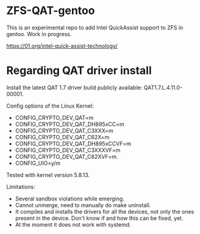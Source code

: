 # ZFS-QAT-gentoo
This is an experimental repo to add Intel QuickAssist support to ZFS in gentoo. Work in progress.

https://01.org/intel-quick-assist-technology/

# Regarding QAT driver install
Install the latest QAT 1.7 driver build publicly available: QAT1.7.L.4.11.0-00001.

Config options of the Linux Kernel:
  - CONFIG_CRYPTO_DEV_QAT=m
  - CONFIG_CRYPTO_DEV_QAT_DH895xCC=m
  - CONFIG_CRYPTO_DEV_QAT_C3XXX=m
  - CONFIG_CRYPTO_DEV_QAT_C62X=m
  - CONFIG_CRYPTO_DEV_QAT_DH895xCCVF=m
  - CONFIG_CRYPTO_DEV_QAT_C3XXXVF=m
  - CONFIG_CRYPTO_DEV_QAT_C62XVF=m.
  - CONFIG_UIO=y/m

Tested with kernel version 5.8.13.

Limitations:
  - Several sandbox violations while emerging.
  - Cannot unmerge, need to manually do make uninstall.
  - It compiles and installs the drivers for all the devices, not only the ones present in the device. Don't know if and how this can be fixed, yet.
  - At the moment it does not work with systemd.
